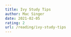 ```yaml
---
title: Ivy Study Tips
author: Mac Singer
date: 2021-02-05
rating: 2
url: /reading/ivy-study-tips
---
```

